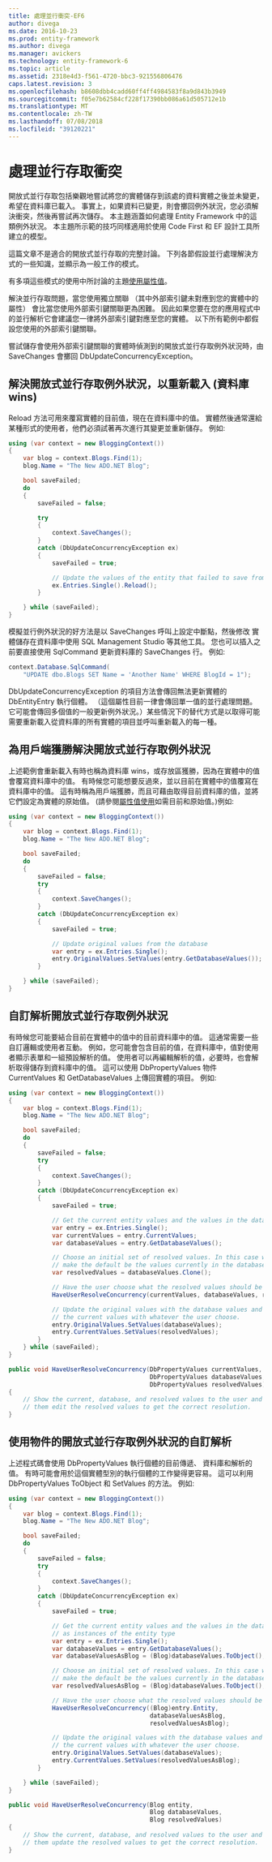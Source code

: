 ```yaml
---
title: 處理並行衝突-EF6
author: divega
ms.date: 2016-10-23
ms.prod: entity-framework
ms.author: divega
ms.manager: avickers
ms.technology: entity-framework-6
ms.topic: article
ms.assetid: 2318e4d3-f561-4720-bbc3-921556806476
caps.latest.revision: 3
ms.openlocfilehash: b8608dbb4cadd60ff4ff4984583f8a9d843b3949
ms.sourcegitcommit: f05e7b62584cf228f17390bb086a61d505712e1b
ms.translationtype: MT
ms.contentlocale: zh-TW
ms.lasthandoff: 07/08/2018
ms.locfileid: "39120221"
---
```

# <a name="handling-concurrency-conflicts"></a>處理並行存取衝突
開放式並行存取包括樂觀地嘗試將您的實體儲存到該處的資料實體之後並未變更，希望在資料庫已載入。 事實上，如果資料已變更，則會擲回例外狀況，您必須解決衝突，然後再嘗試再次儲存。 本主題涵蓋如何處理 Entity Framework 中的這類例外狀況。 本主題所示範的技巧同樣適用於使用 Code First 和 EF 設計工具所建立的模型。  

這篇文章不是適合的開放式並行存取的完整討論。 下列各節假設並行處理解決方式的一些知識，並顯示為一般工作的模式。  

有多項這些模式的使用中所討論的主題[使用屬性值](~/ef6/saving/change-tracking/property-values.md)。  

解決並行存取問題，當您使用獨立關聯 （其中外部索引鍵未對應到您的實體中的屬性） 會比當您使用外部索引鍵關聯更為困難。 因此如果您要在您的應用程式中的並行解析它會建議您一律將外部索引鍵對應至您的實體。 以下所有範例中都假設您使用的外部索引鍵關聯。  

嘗試儲存會使用外部索引鍵關聯的實體時偵測到的開放式並行存取例外狀況時，由 SaveChanges 會擲回 DbUpdateConcurrencyException。  

## <a name="resolving-optimistic-concurrency-exceptions-with-reload-database-wins"></a>解決開放式並行存取例外狀況，以重新載入 (資料庫 wins)  

Reload 方法可用來覆寫實體的目前值，現在在資料庫中的值。 實體然後通常還給某種形式的使用者，他們必須試著再次進行其變更並重新儲存。 例如:   

``` csharp
using (var context = new BloggingContext())
{
    var blog = context.Blogs.Find(1);
    blog.Name = "The New ADO.NET Blog";

    bool saveFailed;
    do
    {
        saveFailed = false;

        try
        {
            context.SaveChanges();
        }
        catch (DbUpdateConcurrencyException ex)
        {
            saveFailed = true;

            // Update the values of the entity that failed to save from the store
            ex.Entries.Single().Reload();
        }

    } while (saveFailed);
}
```  

模擬並行例外狀況的好方法是以 SaveChanges 呼叫上設定中斷點，然後修改 實體儲存在資料庫中使用 SQL Management Studio 等其他工具。 您也可以插入之前要直接使用 SqlCommand 更新資料庫的 SaveChanges 行。 例如:   

``` csharp
context.Database.SqlCommand(
    "UPDATE dbo.Blogs SET Name = 'Another Name' WHERE BlogId = 1");
```  

DbUpdateConcurrencyException 的項目方法會傳回無法更新實體的 DbEntityEntry 執行個體。 （這個屬性目前一律會傳回單一值的並行處理問題。 它可能會傳回多個值的一般更新例外狀況。）某些情況下的替代方式是以取得可能需要重新載入從資料庫的所有實體的項目並呼叫重新載入的每一種。  

## <a name="resolving-optimistic-concurrency-exceptions-as-client-wins"></a>為用戶端獲勝解決開放式並行存取例外狀況  

上述範例會重新載入有時也稱為資料庫 wins，或存放區獲勝，因為在實體中的值會覆寫資料庫中的值。 有時候您可能想要反過來，並以目前在實體中的值覆寫在資料庫中的值。 這有時稱為用戶端獲勝，而且可藉由取得目前資料庫的值，並將它們設定為實體的原始值。 (請參閱[屬性值使用](~/ef6/saving/change-tracking/property-values.md)如需目前和原始值。)例如:   

``` csharp
using (var context = new BloggingContext())
{
    var blog = context.Blogs.Find(1);
    blog.Name = "The New ADO.NET Blog";

    bool saveFailed;
    do
    {
        saveFailed = false;
        try
        {
            context.SaveChanges();
        }
        catch (DbUpdateConcurrencyException ex)
        {
            saveFailed = true;

            // Update original values from the database
            var entry = ex.Entries.Single();
            entry.OriginalValues.SetValues(entry.GetDatabaseValues());
        }

    } while (saveFailed);
}
```  

## <a name="custom-resolution-of-optimistic-concurrency-exceptions"></a>自訂解析開放式並行存取例外狀況  

有時候您可能要結合目前在實體中的值中的目前資料庫中的值。 這通常需要一些自訂邏輯或使用者互動。 例如，您可能會包含目前的值，在資料庫中，值對使用者顯示表單和一組預設解析的值。 使用者可以再編輯解析的值，必要時，也會解析取得儲存到資料庫中的值。 這可以使用 DbPropertyValues 物件 CurrentValues 和 GetDatabaseValues 上傳回實體的項目。 例如:   

``` csharp
using (var context = new BloggingContext())
{
    var blog = context.Blogs.Find(1);
    blog.Name = "The New ADO.NET Blog";

    bool saveFailed;
    do
    {
        saveFailed = false;
        try
        {
            context.SaveChanges();
        }
        catch (DbUpdateConcurrencyException ex)
        {
            saveFailed = true;

            // Get the current entity values and the values in the database
            var entry = ex.Entries.Single();
            var currentValues = entry.CurrentValues;
            var databaseValues = entry.GetDatabaseValues();

            // Choose an initial set of resolved values. In this case we
            // make the default be the values currently in the database.
            var resolvedValues = databaseValues.Clone();

            // Have the user choose what the resolved values should be
            HaveUserResolveConcurrency(currentValues, databaseValues, resolvedValues);

            // Update the original values with the database values and
            // the current values with whatever the user choose.
            entry.OriginalValues.SetValues(databaseValues);
            entry.CurrentValues.SetValues(resolvedValues);
        }
    } while (saveFailed);
}

public void HaveUserResolveConcurrency(DbPropertyValues currentValues,
                                       DbPropertyValues databaseValues,
                                       DbPropertyValues resolvedValues)
{
    // Show the current, database, and resolved values to the user and have
    // them edit the resolved values to get the correct resolution.
}
```  

## <a name="custom-resolution-of-optimistic-concurrency-exceptions-using-objects"></a>使用物件的開放式並行存取例外狀況的自訂解析  

上述程式碼會使用 DbPropertyValues 執行個體的目前傳遞、 資料庫和解析的值。 有時可能會用於這個實體型別的執行個體的工作變得更容易。 這可以利用 DbPropertyValues ToObject 和 SetValues 的方法。 例如:   

``` csharp
using (var context = new BloggingContext())
{
    var blog = context.Blogs.Find(1);
    blog.Name = "The New ADO.NET Blog";

    bool saveFailed;
    do
    {
        saveFailed = false;
        try
        {
            context.SaveChanges();
        }
        catch (DbUpdateConcurrencyException ex)
        {
            saveFailed = true;

            // Get the current entity values and the values in the database
            // as instances of the entity type
            var entry = ex.Entries.Single();
            var databaseValues = entry.GetDatabaseValues();
            var databaseValuesAsBlog = (Blog)databaseValues.ToObject();

            // Choose an initial set of resolved values. In this case we
            // make the default be the values currently in the database.
            var resolvedValuesAsBlog = (Blog)databaseValues.ToObject();

            // Have the user choose what the resolved values should be
            HaveUserResolveConcurrency((Blog)entry.Entity,
                                       databaseValuesAsBlog,
                                       resolvedValuesAsBlog);

            // Update the original values with the database values and
            // the current values with whatever the user choose.
            entry.OriginalValues.SetValues(databaseValues);
            entry.CurrentValues.SetValues(resolvedValuesAsBlog);
        }

    } while (saveFailed);
}

public void HaveUserResolveConcurrency(Blog entity,
                                       Blog databaseValues,
                                       Blog resolvedValues)
{
    // Show the current, database, and resolved values to the user and have
    // them update the resolved values to get the correct resolution.
}
```  
